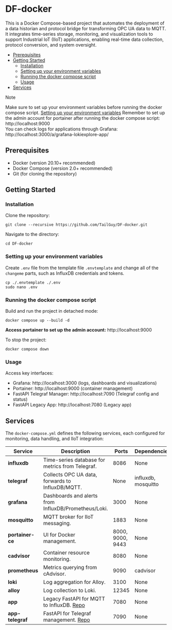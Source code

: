 # DF-docker
This is a Docker Compose-based project that automates the deployment of a data historian and protocol bridge for transforming OPC UA data to MQTT. It integrates time-series storage, monitoring, and visualization tools to support Industrial IoT (IIoT) applications, enabling real-time data collection, protocol conversion, and system oversight.

- [Prerequisites](#Prerequisites)
- [Getting Started](#getting-started)
  - [Installation](#installation)
  - [Setting up your environment variables](#setting-up-your-environment-variables)
  - [Running the docker compose script](#running-the-docker-compose-script)
  - [Usage](#usage)
- [Services](#services)

> [!NOTE]
> Make sure to set up your environment variables before running the docker compose script. [Setting up your environment variables](#setting-up-your-environment-variables)
> Remember to set up the admin account for portainer after running the docker compose script: http://localhost:9000  
> You can check logs for applications through Grafana: http://localhost:3000/a/grafana-lokiexplore-app/

## Prerequisites
- Docker (version 20.10+ recommended)
- Docker Compose (version 2.0+ recommended)
- Git (for cloning the repository)

## Getting Started

### Installation
Clone the repository:
```
git clone --recursive https://github.com/TailGuy/DF-docker.git
```

Navigate to the directory:
```
cd DF-docker
```

### Setting up your environment variables
Create `.env` file from the template file `.envtemplate` and change all of the `changeme`  parts, such as InfluxDB credentials and tokens.
```
cp ./.envtemplate ./.env
sudo nano .env
```

### Running the docker compose script
Build and run the project in detached mode:
```
docker compose up --build -d
```

**Access portainer to set up the admin account:**
http://localhost:9000

To stop the project:
```
docker compose down
```

### Usage
Access key interfaces:
- Grafana: http://localhost:3000 (logs, dashboards and visualizations)
- Portainer: http://localhost:9000 (container management)
- FastAPI Telegraf Manager: http://localhost:7090 (Telegraf config and status)
- FastAPI Legacy App: http://localhost:7080 (Legacy app)


## Services
The `docker-compose.yml` defines the following services, each configured for monitoring, data handling, and IIoT integration:

| Service       | Description                                                                 | Ports       | Dependencies          | Volumes/Persistence          |
|---------------|-----------------------------------------------------------------------------|-------------|-----------------------|------------------------------|
| **influxdb** | Time-series database for metrics from Telegraf.                             | 8086       | None                  | influxdb-storage            |
| **telegraf** | Collects OPC UA data, forwards to InfluxDB/MQTT.                            | None       | influxdb, mosquitto   | telegraf-configs            |
| **grafana**  | Dashboards and alerts from InfluxDB/Prometheus/Loki.                        | 3000       | None                  | grafana-data, grafana-log   |
| **mosquitto**| MQTT broker for IIoT messaging.                                             | 1883       | None                  | mosquitto-data, mosquitto-log |
| **portainer-ce** | UI for Docker management.                                               | 8000, 9000, 9443 | None              | portainer-ce/data           |
| **cadvisor** | Container resource monitoring.                                              | 8080       | None                  | Host mounts (/sys, etc.)    |
| **prometheus**| Metrics querying from cAdvisor.                                           | 9090       | cadvisor              | prom-data                   |
| **loki**     | Log aggregation for Alloy.                                                  | 3100       | None                  | loki_data                   |
| **alloy**    | Log collection to Loki.                                                     | 12345      | None                  | fastapi-logs                |
| **app**      | Legacy FastAPI for MQTT to InfluxDB. [Repo](https://github.com/TailGuy/fastapi-app) | 7080 | None                  | fastapi-logs                |
| **app-telegraf** | FastAPI for Telegraf management. [Repo](https://github.com/TailGuy/telegraf-app) | 7090 | None                  | telegraf-configs            |

